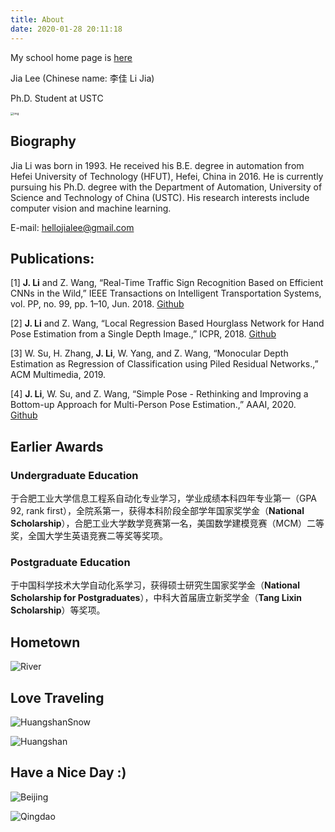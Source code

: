 ```yaml
---
title: About
date: 2020-01-28 20:11:18
---
```


My school home page is [here](http://home.ustc.edu.cn/~jialee/)

Jia Lee (Chinese name: 李佳 Li Jia)

Ph.D. Student at USTC

<img src="http://home.ustc.edu.cn/~jialee//photos/me.png" alt="img" style="zoom: 33%;" />

## Biography

Jia Li was born in 1993. He received his B.E. degree in automation from Hefei University of Technology (HFUT), Hefei, China in 2016. He is currently pursuing his Ph.D. degree with the Department of Automation, University of Science and Technology of China (USTC). His research interests include computer vision and machine learning. 

E-mail: <hellojialee@gmail.com>

## Publications:

[1] **J. Li** and Z. Wang, “Real-Time Traffic Sign Recognition Based on Efficient CNNs in the Wild,” IEEE Transactions on Intelligent Transportation Systems, vol. PP, no. 99, pp. 1–10, Jun. 2018. [Github](https://github.com/hellojialee/Traffic_Sign_Recognition_Efficient_CNNs)

[2] **J. Li** and Z. Wang, “Local Regression Based Hourglass Network for Hand Pose Estimation from a Single Depth Image.,” ICPR, 2018. [Github](https://github.com/hellojialee/Hand-Pose-Estimation)

[3] W. Su, H. Zhang, **J. Li**, W. Yang, and Z. Wang, “Monocular Depth Estimation as Regression of Classification using Piled Residual Networks.,” ACM Multimedia, 2019.

[4] **J. Li**, W. Su, and Z. Wang, “Simple Pose - Rethinking and Improving a Bottom-up Approach for Multi-Person Pose Estimation.,” AAAI, 2020. [Github](https://github.com/hellojialee/Improved-Body-Parts)

## **Earlier Awards**

### **Undergraduate Education**

于合肥工业大学信息工程系自动化专业学习，学业成绩本科四年专业第一（GPA 92, rank first），全院系第一，获得本科阶段全部学年国家奖学金（**National Scholarship**），合肥工业大学数学竞赛第一名，美国数学建模竞赛（MCM）二等奖，全国大学生英语竞赛二等奖等奖项。

### **Postgraduate Education**

于中国科学技术大学自动化系学习，获得硕士研究生国家奖学金（**National Scholarship for Postgraduates**），中科大首届唐立新奖学金（**Tang Lixin Scholarship**）等奖项。

## Hometown

![River](http://home.ustc.edu.cn/~jialee//photos//WechatIMG9.jpeg)

## Love Traveling

![HuangshanSnow](http://home.ustc.edu.cn/~jialee//photos/IMG_20200117_103530.jpeg)

![Huangshan](http://home.ustc.edu.cn/~jialee//photos/IMG_20200117_123041.jpeg)

## Have a Nice Day :)

![Beijing](http://home.ustc.edu.cn/~jialee//photos/IMG_20180824_150824.jpg)

![Qingdao](http://home.ustc.edu.cn/~jialee//photos/IMG_20180812_150222.jpg)

